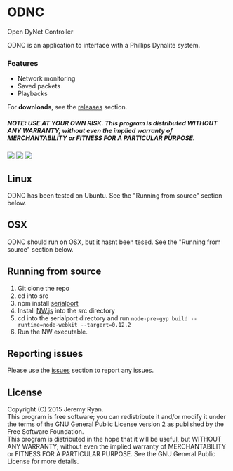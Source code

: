 # ODNC
Open DyNet Controller

ODNC is an application to interface with a Phillips Dynalite system.

### Features
* Network monitoring
* Saved packets
* Playbacks

For **downloads**, see the [releases](https://github.com/saferindoors/odnc/releases) section.

##### NOTE: USE AT YOUR OWN RISK. This program is distributed WITHOUT ANY WARRANTY; without even the implied warranty of MERCHANTABILITY or FITNESS FOR A PARTICULAR PURPOSE.

![](http://i.imgur.com/37EeNGN.png)
![](http://i.imgur.com/Nvs7Juc.png)
![](http://i.imgur.com/gHdyR0Y.png)

## Linux
ODNC has been tested on Ubuntu. See the "Running from source" section below.

## OSX
ODNC should run on OSX, but it hasnt been tesed. See the "Running from source" section below.

## Running from source

1. Git clone the repo
2. cd into src
3. npm install [serialport](https://github.com/voodootikigod/node-serialport)
4. Install [NW.js](https://github.com/nwjs/nw.js) into the src directory
5. cd into the serialport directory and run `node-pre-gyp build --runtime=node-webkit --targert=0.12.2`
6. Run the NW executable.

## Reporting issues

Please use the [issues](https://github.com/saferindoors/odnc/issues) section to report any issues.

## License
Copyright (C) 2015 Jeremy Ryan.  
This program is free software; you can redistribute it and/or modify it under the terms of the GNU General Public License version 2 as published by the Free Software Foundation.  
This program is distributed in the hope that it will be useful, but WITHOUT ANY WARRANTY; without even the implied warranty of MERCHANTABILITY or FITNESS FOR A PARTICULAR PURPOSE. See the GNU General Public License for more details.
